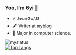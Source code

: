 ### Yoo, I'm 6yi 👋

- ⚡ Java/Go/JS.
- 🖋 Writer at [myblog](https://lzhengycy.gitee.io/blog)
- 🎯 Major in computer science.

![mystatus](https://github-readme-stats.vercel.app/api?username=6yi&&show_icons=true&theme=vue-dark)  
[![Top Langs](https://github-readme-stats.vercel.app/api/top-langs/?username=6yi&layout=compact&&show_icons=true&theme=vue-dark)](https://github.com/anuraghazra/github-readme-stats)
